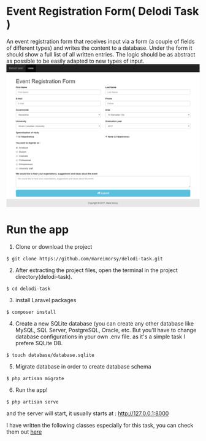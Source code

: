 # Event Registration Form( Delodi Task )
An event registration form that receives input via a form (a couple of fields of different types) and writes the content to a database. Under the form it should show a full list of all written entries. The logic should be as abstract as possible to be easily adapted to new types of input.
![Marei's Event Registration Form](https://github.com/mareimorsy/delodi-task/blob/master/public/images/screenshot.png)
# Run the app
1. Clone or download the project
```
$ git clone https://github.com/mareimorsy/delodi-task.git
```
2. After extracting the project files, open the terminal in the project directory(delodi-task).
```
$ cd delodi-task
```
3. install Laravel packages
```
$ composer install
```
4. Create a new SQLite database (you can create any other database like MySQL, SQL Server, PostgreSQL, Oracle, etc. But you'll have to change database configurations in your own .env file. as it's a simple task I prefere SQLite DB.
```
$ touch database/database.sqlite
```
5. Migrate database in order to create database schema
```
$ php artisan migrate
```
6. Run the app!
```
$ php artisan serve
```
and the server will start, it usually starts at : http://127.0.0.1:8000

I have written the following classes especially for this task, you can check them out [here](https://github.com/mareimorsy/delodi-task/tree/master/app/MareiClasses/CountryAssets)
